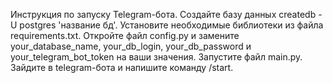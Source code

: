 Инструкция по запуску Telegram-бота.
Создайте базу данных createdb -U postgres 'название бд'.
Установите необходимые библиотеки из файла requirements.txt.
Откройте файл config.py и замените your_database_name, your_db_login, your_db_password и your_telegram_bot_token на ваши значения.
Запустите файл main.py.
Зайдите в telegram-бота и напишите команду /start.

